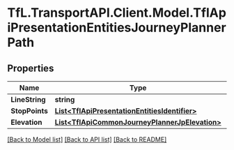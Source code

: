 # TfL.TransportAPI.Client.Model.TflApiPresentationEntitiesJourneyPlannerPath
## Properties

Name | Type | Description | Notes
------------ | ------------- | ------------- | -------------
**LineString** | **string** |  | [optional] 
**StopPoints** | [**List&lt;TflApiPresentationEntitiesIdentifier&gt;**](TflApiPresentationEntitiesIdentifier.md) |  | [optional] 
**Elevation** | [**List&lt;TflApiCommonJourneyPlannerJpElevation&gt;**](TflApiCommonJourneyPlannerJpElevation.md) |  | [optional] 

[[Back to Model list]](../../TfL.TransportAPI.Client/docs/README.md#documentation-for-models) [[Back to API list]](../../TfL.TransportAPI.Client/docs/README.md#documentation-for-api-endpoints) [[Back to README]](../../TfL.TransportAPI.Client/docs/README.md)

